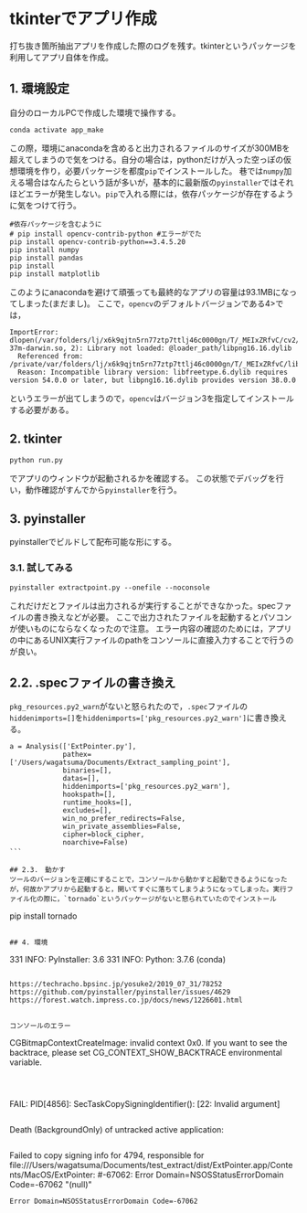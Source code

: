 # tkinterでアプリ作成 
打ち抜き箇所抽出アプリを作成した際のログを残す。tkinterというパッケージを利用してアプリ自体を作成。
 

## 1. 環境設定
自分のローカルPCで作成した環境で操作する。 
```
conda activate app_make
``` 
この際，環境にanacondaを含めると出力されるファイルのサイズが300MBを超えてしまうので気をつける。自分の場合は，pythonだけが入った空っぽの仮想環境を作り，必要パッケージを都度`pip`でインストールした。
巷では`numpy`加える場合はなんたらという話が多いが，基本的に最新版の`pyinstaller`ではそれほどエラーが発生しない。`pip`で入れる際には，依存パッケージが存在するように気をつけて行う。 
```
#依存パッケージを含むように
# pip install opencv-contrib-python #エラーがでた 
pip install opencv-contrib-python==3.4.5.20
pip install numpy
pip install pandas
pip install 
pip install matplotlib
```
このようにanacondaを避けて頑張っても最終的なアプリの容量は93.1MBになってしまった(まだまし)。
ここで，`opencv`のデフォルトバージョンである4>では，
```
ImportError: dlopen(/var/folders/lj/x6k9qjtn5rn77ztp7ttlj46c0000gn/T/_MEIxZRfvC/cv2/cv2.cpython-37m-darwin.so, 2): Library not loaded: @loader_path/libpng16.16.dylib
  Referenced from: /private/var/folders/lj/x6k9qjtn5rn77ztp7ttlj46c0000gn/T/_MEIxZRfvC/libfreetype.6.dylib
  Reason: Incompatible library version: libfreetype.6.dylib requires version 54.0.0 or later, but libpng16.16.dylib provides version 38.0.0
```
というエラーが出てしまうので，`opencv`はバージョン3を指定してインストールする必要がある。

## 2. tkinter
```
python run.py
```
でアプリのウィンドウが起動されるかを確認する。
この状態でデバッグを行い，動作確認がすんでから`pyinstaller`を行う。

## 3. pyinstaller 
pyinstallerでビルドして配布可能な形にする。 

### 3.1. 試してみる
```
pyinstaller extractpoint.py --onefile --noconsole
``` 
これだけだとファイルは出力されるが実行することができなかった。specファイルの書き換えなどが必要。 
ここで出力されたファイルを起動するとパソコンが使いものにならなくなったので注意。
エラー内容の確認のためには，アプリの中にあるUNIX実行ファイルのpathをコンソールに直接入力することで行うのが良い。

## 2.2. .specファイルの書き換え 
`pkg_resources.py2_warn`がないと怒られたので，`.spec`ファイルの`hiddenimports=[]`を`hiddenimports=['pkg_resources.py2_warn']`に書き換える。
```
a = Analysis(['ExtPointer.py'],
             pathex=['/Users/wagatsuma/Documents/Extract_sampling_point'],
             binaries=[],
             datas=[],
             hiddenimports=['pkg_resources.py2_warn'],
             hookspath=[],
             runtime_hooks=[],
             excludes=[],
             win_no_prefer_redirects=False,
             win_private_assemblies=False,
             cipher=block_cipher,
             noarchive=False)
```　

## 2.3.　動かす　
ツールのバージョンを正確にすることで，コンソールから動かすと起動できるようになったが，何故かアプリから起動すると，開いてすぐに落ちてしまうようになってしまった。実行ファイル化の際に，`tornado`というパッケージがないと怒られていたのでインストール
```
pip install tornado
```

## 4. 環境 
```
331 INFO: PyInstaller: 3.6
331 INFO: Python: 3.7.6 (conda)
```

https://techracho.bpsinc.jp/yosuke2/2019_07_31/78252
https://github.com/pyinstaller/pyinstaller/issues/4629
https://forest.watch.impress.co.jp/docs/news/1226601.html


コンソールのエラー

```
CGBitmapContextCreateImage: invalid context 0x0. If you want to see the backtrace, please set CG_CONTEXT_SHOW_BACKTRACE environmental variable.
```



```
FAIL: PID[4856]: SecTaskCopySigningIdentifier(): [22: Invalid argument]
```

```
Death (BackgroundOnly) of untracked active application: <private>
```

```
Failed to copy signing info for 4794, responsible for file:///Users/wagatsuma/Documents/test_extract/dist/ExtPointer.app/Contents/MacOS/ExtPointer: #-67062: Error Domain=NSOSStatusErrorDomain Code=-67062 "(null)"
```
Error Domain=NSOSStatusErrorDomain Code=-67062